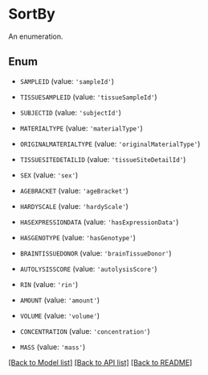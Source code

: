 # SortBy

An enumeration.

## Enum

* `SAMPLEID` (value: `'sampleId'`)

* `TISSUESAMPLEID` (value: `'tissueSampleId'`)

* `SUBJECTID` (value: `'subjectId'`)

* `MATERIALTYPE` (value: `'materialType'`)

* `ORIGINALMATERIALTYPE` (value: `'originalMaterialType'`)

* `TISSUESITEDETAILID` (value: `'tissueSiteDetailId'`)

* `SEX` (value: `'sex'`)

* `AGEBRACKET` (value: `'ageBracket'`)

* `HARDYSCALE` (value: `'hardyScale'`)

* `HASEXPRESSIONDATA` (value: `'hasExpressionData'`)

* `HASGENOTYPE` (value: `'hasGenotype'`)

* `BRAINTISSUEDONOR` (value: `'brainTissueDonor'`)

* `AUTOLYSISSCORE` (value: `'autolysisScore'`)

* `RIN` (value: `'rin'`)

* `AMOUNT` (value: `'amount'`)

* `VOLUME` (value: `'volume'`)

* `CONCENTRATION` (value: `'concentration'`)

* `MASS` (value: `'mass'`)

[[Back to Model list]](../README.md#documentation-for-models) [[Back to API list]](../README.md#documentation-for-api-endpoints) [[Back to README]](../README.md)


